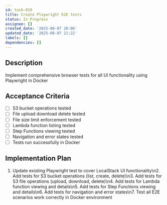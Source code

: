 ```yaml
---
id: task-010
title: Create Playwright E2E tests
status: In Progress
assignee: []
created_date: '2025-08-07 20:06'
updated_date: '2025-08-07 21:22'
labels: []
dependencies: []
---
```


## Description

Implement comprehensive browser tests for all UI functionality using Playwright in Docker

## Acceptance Criteria

- [ ] S3 bucket operations tested
- [ ] File upload download delete tested
- [ ] File size limit enforcement tested
- [ ] Lambda function listing tested
- [ ] Step Functions viewing tested
- [ ] Navigation and error states tested
- [ ] Tests run successfully in Docker

## Implementation Plan

1. Update existing Playwright test to cover LocalStack UI functionality\n2. Add tests for S3 bucket operations (list, create, delete)\n3. Add tests for S3 file operations (upload, download, delete)\n4. Add tests for Lambda function viewing and details\n5. Add tests for Step Functions viewing and details\n6. Add tests for navigation and error states\n7. Test all E2E scenarios work correctly in Docker environment
